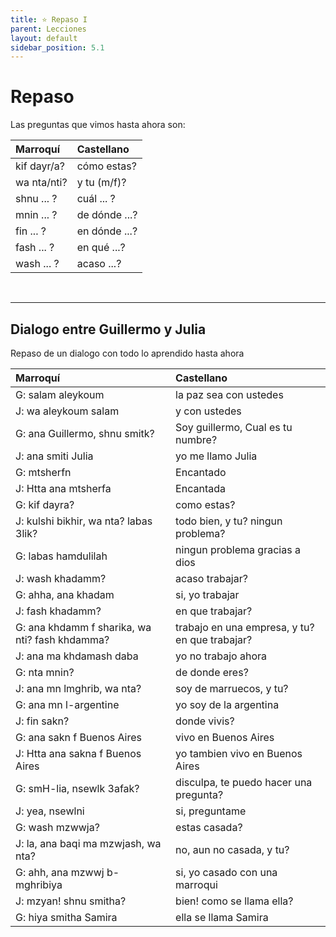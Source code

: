 ```yaml
---
title: ⭐ Repaso I
parent: Lecciones
layout: default
sidebar_position: 5.1
---
```


# Repaso

Las preguntas que vimos hasta ahora son:

| Marroquí    | Castellano    |
|:------------|:--------------|
| kif dayr/a? | cómo estas?   |
| wa nta/nti? | y tu (m/f)?   |
| shnu ... ?  | cuál ... ?    |
| mnin ... ?  | de dónde ...? |
| fin ... ?   | en dónde ...? |
| fash ... ?  | en qué ...?   |
| wash ... ?  | acaso ...?    |

<br />

---

## Dialogo entre Guillermo y Julia

Repaso de un dialogo con todo lo aprendido hasta ahora

| Marroquí                                       | Castellano                                        |
|:-----------------------------------------------|:--------------------------------------------------|
| G: salam aleykoum                              | la paz sea con ustedes                         |
| J: wa aleykoum salam                           | y con ustedes                                  |
| G: ana Guillermo, shnu smitk?                  | Soy guillermo, Cual es tu numbre?              |
| J: ana smiti Julia                             | yo me llamo Julia                              |
| G: mtsherfn                                    | Encantado                                      |
| J: Htta ana mtsherfa                           | Encantada                                      |
| G: kif dayra?                                  | como estas?                                    |
| J: kulshi bikhir, wa nta? labas 3lik?          | todo bien, y tu? ningun problema?              |
| G: labas hamdulilah                            | ningun problema gracias a dios                 |
| J: wash khadamm?                               | acaso trabajar?                                |
| G: ahha, ana khadam                            | si, yo trabajar                                |
| J: fash khadamm?                               | en que trabajar?                               |
| G: ana khdamm f sharika, wa nti? fash khdamma? | trabajo en una empresa, y tu? en que trabajar? |
| J: ana ma khdamash daba                        | yo no trabajo ahora                            |
| G: nta mnin?                                   | de donde eres?                                 |
| J: ana mn lmghrib, wa nta?                     | soy de marruecos, y tu?                        |
| G: ana mn l-argentine                          | yo soy de la argentina                         |
| J: fin sakn?                                   | donde vivis?                                   |
| G: ana sakn f Buenos Aires                     | vivo en Buenos Aires                           |
| J: Htta ana sakna f Buenos Aires               | yo tambien vivo en Buenos Aires                |
| G: smH-lia, nsewlk 3afak?                      | disculpa, te puedo hacer una pregunta?         |
| J: yea, nsewlni                                | si, preguntame                                 |
| G: wash mzwwja?                                | estas casada?                                  |
| J: la, ana baqi ma mzwjash, wa nta?            | no, aun no casada, y tu?                       |
| G: ahh, ana mzwwj b-mghribiya                  | si, yo casado con una marroqui                 |
| J: mzyan! shnu smitha?                         | bien! como se llama ella?                      |
| G: hiya smitha Samira                          | ella se llama Samira                           |